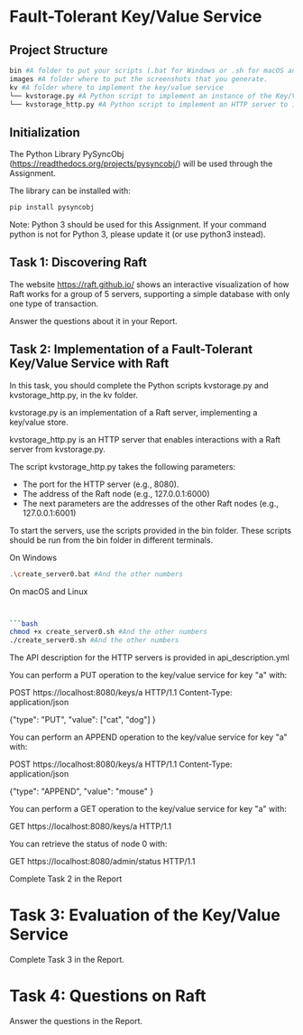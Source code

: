 # Fault-Tolerant Key/Value Service


## Project Structure

```bash
bin #A folder to put your scripts (.bat for Windows or .sh for macOS and Linux)
images #A folder where to put the screenshots that you generate.
kv #A folder where to implement the key/value service
└── kvstorage.py #A Python script to implement an instance of the Key/Value Service. TO COMPLETE
└── kvstorage_http.py #A Python script to implement an HTTP server to interact with an instance of the Key/Value Service. TO COMPLETE
```

## Initialization

The Python Library PySyncObj (https://readthedocs.org/projects/pysyncobj/) will be used through the Assignment.

The library can be installed with:
```bash
pip install pysyncobj
```

Note: Python 3 should be used for this Assignment. If your command python is not for Python 3, please update it (or use python3 instead).

## Task 1: Discovering Raft

The website https://raft.github.io/ shows an interactive visualization of how Raft works for
a group of 5 servers, supporting a simple database with only one type of transaction.

Answer the questions about it in your Report.

## Task 2: Implementation of a Fault-Tolerant Key/Value Service with Raft

In this task, you should complete the Python scripts kvstorage.py and kvstorage_http.py, in the kv folder.

kvstorage.py is an implementation of a Raft server, implementing a key/value store. 

kvstorage_http.py is an HTTP server that enables interactions with a Raft server from kvstorage.py.

The script kvstorage_http.py takes the following parameters:

- The port for the HTTP server (e.g., 8080).
- The address of the Raft node (e.g., 127.0.0.1:6000)
- The next parameters are the addresses of the other Raft nodes (e.g., 127.0.0.1:6001)

To start the servers, use the scripts provided in the bin folder. These scripts should be run from the bin folder in different terminals.


On Windows

```bash
.\create_server0.bat #And the other numbers
```

On macOS and Linux
```bash


```bash
chmod +x create_server0.sh #And the other numbers
./create_server0.sh #And the other numbers
```

The API description for the HTTP servers is provided in api_description.yml

You can perform a PUT operation to the key/value service for key "a" with: 

POST https://localhost:8080/keys/a HTTP/1.1
Content-Type: application/json

{"type": "PUT",
"value": ["cat", "dog"]
}

You can perform an APPEND operation to the key/value service for key "a" with: 

POST https://localhost:8080/keys/a HTTP/1.1
Content-Type: application/json

{"type": "APPEND",
"value": "mouse"
}

You can perform a GET operation to the key/value service for key "a" with:

GET https://localhost:8080/keys/a HTTP/1.1

You can retrieve the status of node 0 with:

GET https://localhost:8080/admin/status HTTP/1.1

Complete Task 2 in the Report


# Task 3: Evaluation of the Key/Value Service

Complete Task 3 in the Report.

# Task 4: Questions on Raft

Answer the questions in the Report.
